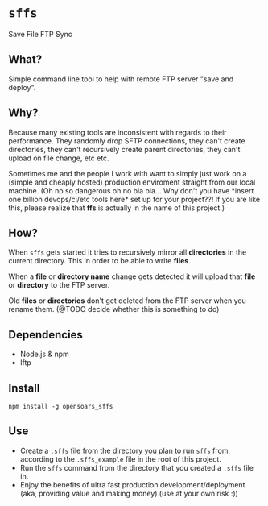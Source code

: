 # `sffs`

Save File FTP Sync

## What?

Simple command line tool to help with remote FTP server "save and deploy".

## Why?

Because many existing tools are inconsistent with regards to their performance. They randomly drop SFTP connections, they can't create directories, they can't recursively create parent directories, they can't upload on file change, etc etc.

Sometimes me and the people I work with want to simply just work on a (simple and cheaply hosted) production enviroment straight from our local machine. (Oh no so dangerous oh no bla bla... Why don't you have \*insert one billion devops/ci/etc tools here\* set up for your project??! If you are like this, please realize that **ffs** is actually in the name of this project.)

## How?

When `sffs` gets started it tries to recursively mirror all **directories** in the current directory. This in order to be able to write **files**.

When a **file** or **directory name** change gets detected it will upload that **file** or **directory** to the FTP server.

Old **files** or **directories** don't get deleted from the FTP server when you rename them. (@TODO decide whether this is something to do)

## Dependencies

- Node.js & npm
- lftp

## Install

`npm install -g opensoars_sffs`

## Use

- Create a `.sffs` file from the directory you plan to run `sffs` from, according to the `.sffs_example` file in the root of this project.
- Run the `sffs` command from the directory that you created a `.sffs` file in.
- Enjoy the benefits of ultra fast production development/deployment (aka, providing value and making money) (use at your own risk :))

